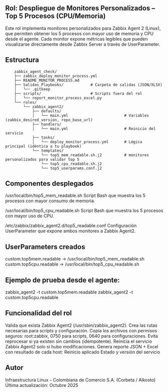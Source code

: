 ## Rol: Despliegue de Monitores Personalizados – Top 5 Procesos (CPU/Memoria)

Este rol implementa monitores personalizados para Zabbix Agent 2 (Linux), que permiten obtener los 5 procesos con mayor uso de memoria y CPU desde el agente.
Cada monitor expone métricas legibles que pueden visualizarse directamente desde Zabbix Server a través de UserParameter.

## Estructura
```
    zabbix_agent_check/
    ├── zabbix_deploy_monitor_process.yml
    ├── README_MONITOR_PROCESS.md
    ├── Salidas_Playbooks/            # Carpeta de salidas (JSON/XLSX)
    │   └── .gitkeep
    ├── scripts/                      # Scripts fuera del rol
    │   └── report_monitor_process_excel.py
    └── roles/
        └── zabbix_agent2/
            ├── defaults/
            │   └── main.yml                         # Variables (zabbix_desired_version, repo_base_url)
            ├── handlers/
            │   └── main.yml                         # Reinicio del servicio
            ├── tasks/
            │   └── deploy_monitor_process.yml       # Lógica principal (idéntica a tu playbook)
            └── templates/
                └── top5_mem_readable.sh.j2          # monitores personalizados para validar top 5 
                └── top5_cpu_readable.sh.j2 
                └── top5_userparams.conf.j2  

```

## Componentes desplegados

/usr/local/bin/top5_mem_readable.sh
Script Bash que muestra los 5 procesos con mayor consumo de memoria.

/usr/local/bin/top5_cpu_readable.sh
Script Bash que muestra los 5 procesos con mayor uso de CPU.

/etc/zabbix/zabbix_agent2.d/top5_readable.conf
Configuración UserParameter que expone ambos monitores a Zabbix Agent2.

## UserParameters creados

custom.top5mem.readable → /usr/local/bin/top5_mem_readable.sh
custom.top5cpu.readable → /usr/local/bin/top5_cpu_readable.sh

## Ejemplo de prueba desde el agente:

zabbix_agent2 -t custom.top5mem.readable
zabbix_agent2 -t custom.top5cpu.readable

## Funcionalidad del rol

Valida que exista Zabbix Agent2 (/usr/sbin/zabbix_agent2).
Crea las rutas necesarias para scripts y configuración.
Copia los archivos con permisos seguros:
root:zabbix, 0750 para scripts, 0640 para configuraciones.
Evita reprocesar si ya existen sin cambios (idempotente).
Reinicia el servicio Zabbix Agent2 solo si hubo modificaciones.
Genera reporte JSON + Excel con resultado de cada host:
Reinicio aplicado
Estado y versión del servicio

## Autor

Infraestructura Linux – Colombiana de Comercio S.A. (Corbeta / Alkosto)
Última actualización: Octubre 2025